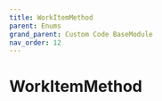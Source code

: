 ```yaml
---
title: WorkItemMethod
parent: Enums
grand_parent: Custom Code BaseModule
nav_order: 12
---
```


# WorkItemMethod

